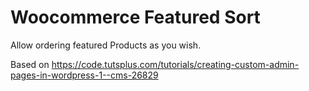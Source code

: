 # Woocommerce Featured Sort

Allow ordering featured Products as you wish.

Based on https://code.tutsplus.com/tutorials/creating-custom-admin-pages-in-wordpress-1--cms-26829